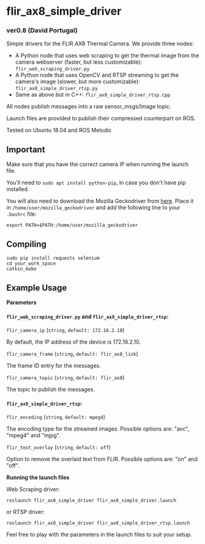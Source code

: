 # flir_ax8_simple_driver

### ver0.8 (David Portugal)
Simple drivers for the FLIR AX8 Thermal Camera. We provide three nodes:
 - A Python node that uses web scraping to get the thermal image from the camera webserver (faster, but less customizable): `flir_web_scraping_driver.py`
 - A Python node that uses OpenCV and RTSP streaming to get the camera's image (slower, but more customizable): `flir_ax8_simple_driver_rtsp.py`
 - Same as above but in C++: `flir_ax8_simple_driver_rtsp.cpp`

All nodes publish messages into a raw sensor_msgs/Image topic. 

Launch files are provided to publish their compressed counterpart on ROS.

Tested on Ubuntu 18.04 and ROS Melodic


## Important

Make sure that you have the correct camera IP when running the launch file.

You'll need to ```sudo apt install python-pip```, in case you don't have pip installed.

You will also need to download the Mozilla Geckodriver from [here](https://github.com/mozilla/geckodriver/releases). Place it in `/home/user/mozilla_geckodriver` and add the following line to your `.bashrc` file:

`export PATH=$PATH:/home/user/mozilla_geckodriver `


## Compiling

```
sudo pip install requests selenium
cd your_work_space
catkin_make 
```


## Example Usage

**Parameters**

#### `flir_web_scraping_driver.py` and `flir_ax8_simple_driver_rtsp`:

`flir_camera_ip` (`string`, `default: 172.16.2.10`)

By default, the IP address of the device is 172.16.2.10.

`flir_camera_frame` (`string`, `default: flir_ax8_link`)

The frame ID entry for the messages.

`flir_camera_topic` (`string`, `default: flir_ax8`)

The topic to publish the messages.



#### `flir_ax8_simple_driver_rtsp`:

`flir_encoding` (`string`, `default: mpeg4`)

The encoding type for the streamed images. Possible options are: "avc", "mpeg4" and "mjpg".

`flir_text_overlay` (`string`, `default: off`)

Option to remove the overlaid text from FLIR. Possible options are: "on" and "off".


**Running the launch files**

Web Scraping driver:

```
roslaunch flir_ax8_simple_driver flir_ax8_simple_driver.launch
```
or RTSP driver:

```
roslaunch flir_ax8_simple_driver flir_ax8_simple_driver_rtsp.launch
```

Feel free to play with the parameters in the launch files to suit your setup.
